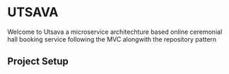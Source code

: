 # UTSAVA
Welcome to Utsava a microservice architechture based online ceremonial hall booking service following the MVC alongwith the repository pattern
</br>
## Project Setup

